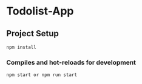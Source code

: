 # Todolist-App

## Project Setup
```
npm install
```

### Compiles and hot-reloads for development
```
npm start or npm run start
```
